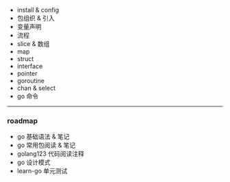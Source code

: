 - install & config
- 包组织 & 引入
- 变量声明
- 流程
- slice & 数组
- map
- struct
- interface
- pointer
- goroutine
- chan & select
- go 命令



----
### roadmap
- go 基础语法 & 笔记
- go 常用包阅读 & 笔记
- golang123 代码阅读注释
- go 设计模式
- learn-go 单元测试
